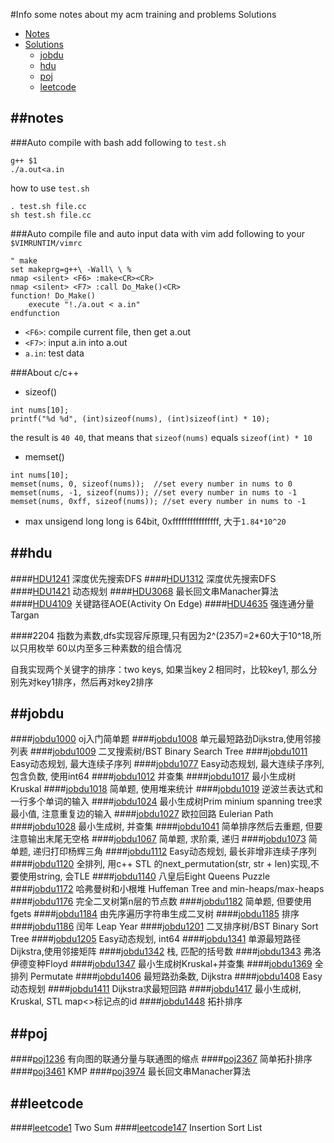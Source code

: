 #Info
some notes about my acm training and problems Solutions
- [Notes](#notes)
- [Solutions](#solutions)
    - [jobdu](#jobdu)
    - [hdu](#hdu)
    - [poj](#poj)
    - [leetcode](#leetcode)


##notes
----
###Auto compile with bash
add following to `test.sh`
```
g++ $1
./a.out<a.in
```

how to use `test.sh`

```
. test.sh file.cc
sh test.sh file.cc
```

###Auto compile file and auto input data with vim
add following to your `$VIMRUNTIM/vimrc`

```
" make
set makeprg=g++\ -Wall\ \ %
nmap <silent> <F6> :make<CR><CR>
nmap <silent> <F7> :call Do_Make()<CR>
function! Do_Make()
    execute "!./a.out < a.in"
endfunction
```

- `<F6>`: compile current file, then get a.out
- `<F7>`: input a.in into a.out
- `a.in`: test data

###About c/c++

- sizeof()
```
int nums[10];
printf("%d %d", (int)sizeof(nums), (int)sizeof(int) * 10);
```
the result is `40 40`, that means that `sizeof(nums)` equals `sizeof(int) * 10`


- memset()
```
int nums[10];
memset(nums, 0, sizeof(nums));  //set every number in nums to 0
memset(nums, -1, sizeof(nums)); //set every number in nums to -1
memset(nums, 0xff, sizeof(nums)); //set every number in nums to -1
```

- max unsigend long long is 64bit, 0xffffffffffffffff, 大于`1.84*10^20`



##hdu
----
####[HDU1241](https://vjudge.net/problem/HDU-1241) 深度优先搜索DFS
####[HDU1312](https://vjudge.net/problem/HDU-1312) 深度优先搜索DFS
####[HDU1421](https://vjudge.net/problem/HDU-1421) 动态规划
####[HDU3068](https://vjudge.net/problem/HDU-3068) 最长回文串Manacher算法
####[HDU4109](https://vjudge.net/problem/HDU-4109) 关键路径AOE(Activity On Edge)
####[HDU4635](https://vjudge.net/problem/HDU-4635) 强连通分量Targan

####2204
指数为素数,dfs实现容斥原理,只有因为2^(2*3*5*7*)=2*60大于10^18,所以只用枚举
60以内至多三种素数的组合情况


自我实现两个关键字的排序：two keys, 如果当key２相同时，比较key1, 那么分别先对key1排序，然后再对key2排序



##jobdu
---
####[jobdu1000](http://ac.jobdu.com/problem.php?pid=1000) oj入门简单题
####[jobdu1008](http://ac.jobdu.com/problem.php?pid=1008) 单元最短路劲Dijkstra,使用邻接列表
####[jobdu1009](http://ac.jobdu.com/problem.php?pid=1009) 二叉搜索树/BST Binary Search Tree
####[jobdu1011](http://ac.jobdu.com/problem.php?pid=1011) Easy动态规划, 最大连续子序列
####[jobdu1077](http://ac.jobdu.com/problem.php?pid=1077) Easy动态规划, 最大连续子序列, 包含负数, 使用int64
####[jobdu1012](http://ac.jobdu.com/problem.php?pid=1012) 并查集
####[jobdu1017](http://ac.jobdu.com/problem.php?pid=1017) 最小生成树Kruskal
####[jobdu1018](http://ac.jobdu.com/problem.php?pid=1018) 简单题, 使用堆来统计
####[jobdu1019](http://ac.jobdu.com/problem.php?pid=1019) 逆波兰表达式和一行多个单词的输入
####[jobdu1024](http://ac.jobdu.com/problem.php?pid=1024) 最小生成树Prim minium spanning tree求最小值, 注意重复边的输入
####[jobdu1027](http://ac.jobdu.com/problem.php?pid=1027) 欧拉回路 Eulerian Path
####[jobdu1028](http://ac.jobdu.com/problem.php?pid=1028) 最小生成树, 并查集
####[jobdu1041](http://ac.jobdu.com/problem.php?pid=1041) 简单排序然后去重题, 但要注意输出末尾无空格
####[jobdu1067](http://ac.jobdu.com/problem.php?pid=1067) 简单题, 求阶乘, 递归
####[jobdu1073](http://ac.jobdu.com/problem.php?pid=1073) 简单题, 递归打印杨辉三角
####[jobdu1112](http://ac.jobdu.com/problem.php?pid=1112) Easy动态规划, 最长非增非连续子序列
####[jobdu1120](http://ac.jobdu.com/problem.php?pid=1120) 全排列, 用c++ STL 的next_permutation(str, str + len)实现,不要使用string, 会TLE
####[jobdu1140](http://ac.jobdu.com/problem.php?pid=1140) 八皇后Eight Queens Puzzle
####[jobdu1172](http://ac.jobdu.com/problem.php?pid=1172) 哈弗曼树和小根堆 Huffeman Tree and min-heaps/max-heaps
####[jobdu1176](http://ac.jobdu.com/problem.php?pid=1176) 完全二叉树第n层的节点数
####[jobdu1182](http://ac.jobdu.com/problem.php?pid=1182) 简单题, 但要使用fgets
####[jobdu1184](http://ac.jobdu.com/problem.php?pid=1184) 由先序遍历字符串生成二叉树
####[jobdu1185](http://ac.jobdu.com/problem.php?pid=1185) 排序
####[jobdu1186](http://ac.jobdu.com/problem.php?pid=1186) 闰年 Leap Year
####[jobdu1201](http://ac.jobdu.com/problem.php?pid=1201) 二叉排序树/BST Binary Sort Tree
####[jobdu1205](http://ac.jobdu.com/problem.php?pid=1205) Easy动态规划, int64
####[jobdu1341](http://ac.jobdu.com/problem.php?pid=1341) 单源最短路径Dijkstra,使用邻接矩阵
####[jobdu1342](http://ac.jobdu.com/problem.php?pid=1342) 栈, 匹配的括号数
####[jobdu1343](http://ac.jobdu.com/problem.php?pid=1343) 弗洛伊德变种Floyd
####[jobdu1347](http://ac.jobdu.com/problem.php?pid=1347) 最小生成树Kruskal+并查集
####[jobdu1369](http://ac.jobdu.com/problem.php?pid=1369) 全排列 Permutate
####[jobdu1406](http://ac.jobdu.com/problem.php?pid=1406) 最短路劲条数, Dijkstra
####[jobdu1408](http://ac.jobdu.com/problem.php?pid=1408) Easy动态规划
####[jobdu1411](http://ac.jobdu.com/problem.php?pid=1411) Dijkstra求最短回路
####[jobdu1417](http://ac.jobdu.com/problem.php?pid=1417) 最小生成树, Kruskal, STL map<>标记点的id
####[jobdu1448](http://ac.jobdu.com/problem.php?pid=1448) 拓扑排序



##poj
---
####[poj1236](http://poj.org/problem?id=1236) 有向图的联通分量与联通图的缩点
####[poj2367](http://poj.org/problem?id=2367) 简单拓扑排序
####[poj3461](http://poj.org/problem?id=3461) KMP
####[poj3974](http://poj.org/problem?id=3974) 最长回文串Manacher算法

##leetcode
---
####[leetcode1](https://leetcode.com/problems/two-sum/?tab=Description) Two Sum
####[leetcode147](https://leetcode.com/problems/insertion-sort-list/?tab=Description) Insertion Sort List
